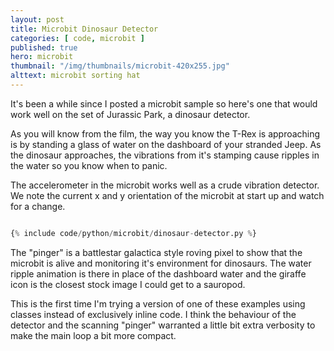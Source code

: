 ```yaml
---
layout: post
title: Microbit Dinosaur Detector
categories: [ code, microbit ]
published: true
hero: microbit
thumbnail: "/img/thumbnails/microbit-420x255.jpg"
alttext: microbit sorting hat
---
```


It's been a while since I posted a microbit sample so here's one that would work well on the set of Jurassic Park, a dinosaur detector. 

As you will know from the film, the way you know the T-Rex is approaching is by standing a glass of water on the dashboard of your 
stranded Jeep. As the dinosaur approaches, the vibrations from it's stamping cause ripples in the water so you know when to panic. 

The accelerometer in the microbit works well as a crude vibration detector. We note the current x and y orientation of the microbit at 
start up and watch for a change. 

```python

{% include code/python/microbit/dinosaur-detector.py %}

```

The "pinger" is a battlestar galactica style roving pixel to show that the microbit is alive and monitoring 
it's environment for dinosaurs. The water ripple animation is there in place of the dashboard water and the giraffe icon is the closest 
stock image I could get to a sauropod.  

This is the first time I'm trying a version of one of these examples using classes instead of exclusively inline code. I think the 
behaviour of the detector and the scanning "pinger" warranted a little bit extra verbosity to make the main loop a bit more compact. 